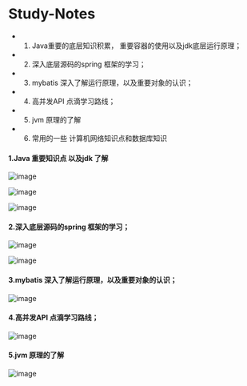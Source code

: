 # Study-Notes
* 1.  Java重要的底层知识积累，  重要容器的使用以及jdk底层运行原理；
* 2.  深入底层源码的spring 框架的学习；  
* 3.  mybatis 深入了解运行原理，以及重要对象的认识；
* 4.  高并发API 点滴学习路线；  
* 5.  jvm 原理的了解
* 6.  常用的一些 计算机网络知识点和数据库知识



#### 1.Java 重要知识点 以及jdk 了解

![image](https://github.com/MyCookie513/Study-Notes/blob/master/Study%20Notes/%E5%AD%A6%E4%B9%A0%E6%80%BB%E7%BA%B2/java.png)

![image](https://github.com/MyCookie513/Study-Notes/blob/master/Study%20Notes/%E5%AD%A6%E4%B9%A0%E6%80%BB%E7%BA%B2/%E5%8F%8D%E5%B0%84.png)

![image](https://github.com/MyCookie513/Study-Notes/blob/master/Study%20Notes/%E5%AD%A6%E4%B9%A0%E6%80%BB%E7%BA%B2/%E5%8A%A8%E6%80%81%E4%BB%A3%E7%90%86.png)

#### 2.深入底层源码的spring 框架的学习；  

![image](https://github.com/MyCookie513/Study-Notes/blob/master/Study%20Notes/%E5%AD%A6%E4%B9%A0%E6%80%BB%E7%BA%B2/Spring.png)


![image](https://github.com/MyCookie513/Study-Notes/blob/master/Study%20Notes/%E5%AD%A6%E4%B9%A0%E6%80%BB%E7%BA%B2/Spring%E5%BC%80%E5%8F%91%EF%BC%9AJDBC.png)


#### 3.mybatis 深入了解运行原理，以及重要对象的认识；

![image](https://github.com/MyCookie513/Study-Notes/blob/master/Study%20Notes/%E5%AD%A6%E4%B9%A0%E6%80%BB%E7%BA%B2/mybatis.png)

#### 4.高并发API 点滴学习路线； 

![image](https://github.com/MyCookie513/Study-Notes/blob/master/Study%20Notes/%E5%AD%A6%E4%B9%A0%E6%80%BB%E7%BA%B2/%E7%BA%BF%E7%A8%8B%E9%AB%98%E5%B9%B6%E5%8F%91.png)

#### 5.jvm 原理的了解

![image](https://github.com/MyCookie513/Study-Notes/blob/master/Study%20Notes/%E5%AD%A6%E4%B9%A0%E6%80%BB%E7%BA%B2/%E7%BA%BF%E7%A8%8B%E9%AB%98%E5%B9%B6%E5%8F%91.png)
